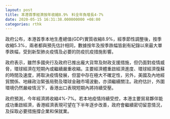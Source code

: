 ```yaml
---
layout: post
title: 本港首季經濟按年收縮8.9%　料全年負增長4-7%
date: 2020-05-15 16:31:38.000000000 +08:00
categories: rthk
---
```


政府公布，本港首季本地生產總值(GDP)實質收縮8.9%，經季節性調整後，按季收縮5.3%，兩者都與預先估計相同，數據按年及按季跌幅皆創有紀錄以來最大單季跌幅，受到新型肺炎疫情及必要的防疫抗疫措施影響。

政府表示，雖然多國央行及政府已推出龐大貨幣及財政支援措施，但仍面對疫情威脅，環球經濟在短期內或繼續嚴重收縮。主要經濟體重啟經濟進度、環球經濟復蘇的時間及速度，將取決疫情發展，但當中存在極大不確定性，另外，美國及內地經貿關係、地緣政治緊張局勢及環球金融市場波動，亦須繼續關注。政府估計，外圍環境仍然嚴峻情況下，香港出口表現短期內將持續受壓。

政府預測，今年經濟將收縮4%-7%。若本地疫情持續受控，本港主要貿易夥伴能成功重啟經濟，香港經濟表現可望在下半年逐步改善，政府會繼續密切留意情況，及採取必要措施撐企業和保就業。
